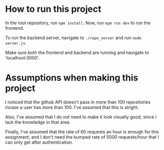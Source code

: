 # How to run this project

In the root repository, run `npm install`. Now, run `npm run dev` to run the frontend. 

To run the backend server, navigate to `./repo_server` and run `node server.js`. 

Make sure both the frontend and backend are running and navigate to 'localhost:3000'. 


# Assumptions when making this project

I noticed that the github API doesn't pass in more than 100 repositories incase a user has more than
100. I've assumed that this is alright. 

Also, I've assumed that I do not need to make it look visually good, since I lack the knowledge in
that area. 

Finally, I've assumed that the rate of 60 requests an hour is enough for this assignment, and I don't
need the bumped rate of 5000 requests/hour that I can only get after authentication. 